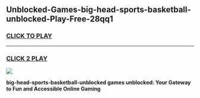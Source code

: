 
## Unblocked-Games-big-head-sports-basketball-unblocked-Play-Free-28qq1
<h3>
<a href="https://premium76.site?title=big-head-sports-basketball-unblocked&ref=18A1">CLICK TO PLAY</a></h3>
<hr>

<h3>
<a href="https://premium76.site?title=big-head-sports-basketball-unblocked&ref=18A1">CLICK 2 PLAY</a>
  
</h3>

<a href="https://premium76.site?title=big-head-sports-basketball-unblocked&ref=18A1"><img src="https://clearcache.store/games.png"></a>


**big-head-sports-basketball-unblocked games unblocked: Your Gateway to Fun and Accessible Online Gaming**
